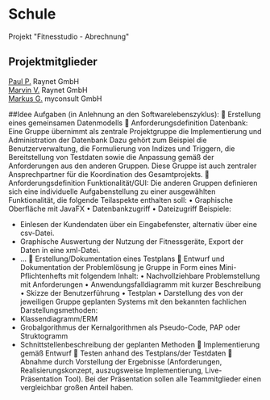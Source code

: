 # Schule

Projekt "Fitnesstudio - Abrechnung"

## Projektmitglieder
[Paul P.](https://github.com/PaschaPa) Raynet GmbH <br>
[Marvin V.](https://github.com/MarvinVoll) Raynet GmbH <br>
[Markus G.](https://github.com/markusgerman) myconsult GmbH


##Idee
Aufgaben (in Anlehnung an den Softwarelebenszyklus):
 Erstellung eines gemeinsamen Datenmodells
 Anforderungsdefinition Datenbank:
Eine Gruppe übernimmt als zentrale Projektgruppe die Implementierung und Administration der
Datenbank
Dazu gehört zum Beispiel die Benutzerverwaltung, die Formulierung von Indizes und Triggern, die
Bereitstellung von Testdaten sowie die Anpassung gemäß der Anforderungen aus den anderen
Gruppen.
Diese Gruppe ist auch zentraler Ansprechpartner für die Koordination des Gesamtprojekts.
 Anforderungsdefinition Funktionalität/GUI:
Die anderen Gruppen definieren sich eine individuelle Aufgabenstellung zu einer ausgewählten
Funktionalität, die folgende Teilaspekte enthalten soll:
• Graphische Oberfläche mit JavaFX
• Datenbankzugriff
• Dateizugriff
Beispiele:
- Einlesen der Kundendaten über ein Eingabefenster, alternativ über eine csv-Datei.
- Graphische Auswertung der Nutzung der Fitnessgeräte, Export der Daten in eine xml-Datei.
- …
 Erstellung/Dokumentation eines Testplans
 Entwurf und Dokumentation der Problemlösung je Gruppe in Form eines Mini-Pflichtenhefts mit
folgendem Inhalt:
• Nachvollziehbare Problemstellung mit Anforderungen
• Anwendungsfalldiagramm mit kurzer Beschreibung
• Skizze der Benutzerführung
• Testplan
• Darstellung des von der jeweiligen Gruppe geplanten Systems mit den bekannten fachlichen
Darstellungsmethoden:
- Klassendiagramm/ERM
- Grobalgorithmus der Kernalgorithmen als Pseudo-Code, PAP oder Struktogramm
- Schnittstellenbeschreibung der geplanten Methoden
 Implementierung gemäß Entwurf
 Testen anhand des Testplans/der Testdaten
 Abnahme durch Vorstellung der Ergebnisse (Anforderungen, Realisierungskonzept, auszugsweise
Implementierung, Live-Präsentation Tool).
Bei der Präsentation sollen alle Teammitglieder einen vergleichbar großen Anteil haben.
